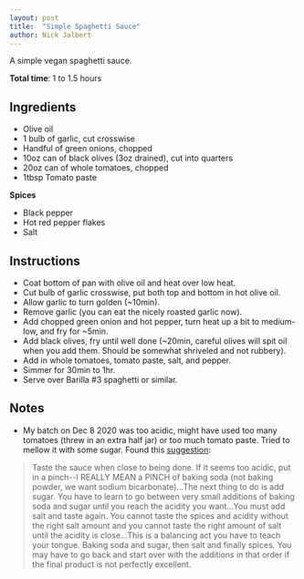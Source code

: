 ```yaml
---
layout: post
title:  "Simple Spaghetti Sauce"
author: Nick Jalbert
---
```


A simple vegan spaghetti sauce.

**Total time**: 1 to 1.5 hours

## Ingredients

* Olive oil
* 1 bulb of garlic, cut crosswise
* Handful of green onions, chopped
* 10oz can of black olives (3oz drained), cut into quarters
* 20oz can of whole tomatoes, chopped
* 1tbsp Tomato paste

**Spices**

* Black pepper
* Hot red pepper flakes
* Salt

## Instructions

* Coat bottom of pan with olive oil and heat over low heat.
* Cut bulb of garlic crosswise, put both top and bottom in hot olive oil.
* Allow garlic to turn golden (~10min).
* Remove garlic (you can eat the nicely roasted garlic now).
* Add chopped green onion and hot pepper, turn heat up a bit to medium-low, and
  fry for ~5min.
* Add black olives, fry until well done (~20min, careful olives will spit oil
  when you add them.  Should be somewhat shriveled and not rubbery).
* Add in whole tomatoes, tomato paste, salt, and pepper.
* Simmer for 30min to 1hr.
* Serve over Barilla #3 spaghetti or similar.

 ## Notes

 * My batch on Dec 8 2020 was too acidic, might have used too many tomatoes
   (threw in an extra half jar) or too much tomato paste.  Tried to mellow it
   with some sugar.  Found this
   [suggestion](https://www.quora.com/How-do-you-make-spaghetti-less-acidic?share=1):

> Taste the sauce when close to being done. If it seems too acidic, put in a
> pinch--I REALLY MEAN a PINCH of baking soda (not baking powder, we want
> sodium bicarbonate)...The next thing to do is add sugar. You have to learn to
> go between very small additions of baking soda and sugar until you reach the
> acidity you want...You must add salt and taste again. You cannot taste the
> spices and acidity without the right salt amount and you cannot taste the
> right amount of salt until the acidity is close...This is a balancing act you
> have to teach your tongue. Baking soda and sugar, then salt and finally
> spices. You may have to go back and start over with the additions in that
> order if the final product is not perfectly excellent.

<!-- ## Changes -->

<!-- ## See also -->
